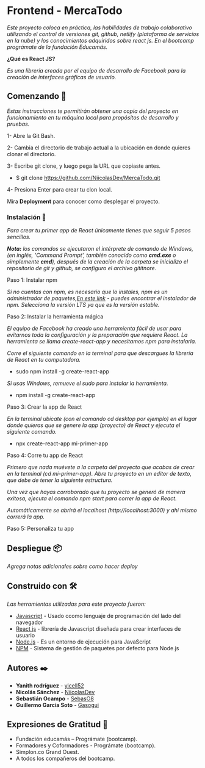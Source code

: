 # Frontend - MercaTodo

_Este proyecto coloca en práctica, las habilidades de trabajo colaborativo utilizando el control de versiones git, github, netlify (plataforma de servicios en la nube) y los conocimientos adquiridos sobre react js. En el bootcamp prográmate de la fundación Educamás._

**¿Qué es React JS?**

_Es una librería creada por el equipo de desarrollo de Facebook para la creación de interfaces gráficas de usuario._

## Comenzando 🚀

_Estas instrucciones te permitirán obtener una copia del proyecto en funcionamiento en tu máquina local para propósitos de desarrollo y pruebas._

1- Abre la Git Bash.

2- Cambia el directorio de trabajo actual a la ubicación en donde quieres clonar el directorio.

3- Escribe git clone, y luego pega la URL que copiaste antes.

- $ git clone https://github.com/NiicolasDev/MercaTodo.git

4- Presiona Enter para crear tu clon local.

Mira **Deployment** para conocer como desplegar el proyecto.

### Instalación 🔧

_Para crear tu primer app de React únicamente tienes que seguir 5 pasos sencillos._

_**Nota:** los comandos se ejecutaron el intérprete de comando de Windows, (en inglés, 'Command Prompt', también conocido como **cmd.exe** o simplemente **cmd**), después de la creación de la carpeta se inicializo el repositorio de git y github, se configuro el archivo gititnore._

Paso 1: Instalar npm

_Si no cuentas con npm, es necesario que lo instales, npm es un administrador de paquetes,[En este link](https://nodejs.org/es/) - puedes encontrar el instalador de npm. Selecciona la versión LTS ya que es la versión estable._

Paso 2: Instalar la herramienta mágica

_El equipo de Facebook ha creado una herramienta fácil de usar para evitarnos toda la configuración y la preparación que requiere React. La herramienta se llama create-react-app y necesitamos npm para instalarla._

_Corre el siguiente comando en la terminal para que descargues la librería de React en tu computadora._

- sudo npm install -g create-react-app

_Si usas Windows, remueve el sudo para instalar la herramienta._

- npm install -g create-react-app

Paso 3: Crear la app de React

_En la terminal ubícate (con el comando cd desktop por ejemplo) en el lugar donde quieras que se genere la app (proyecto) de React y ejecuta el siguiente comando._

- npx create-react-app mi-primer-app

Paso 4: Corre tu app de React

_Primero que nada muévete a la carpeta del proyecto que acabas de crear en la terminal (cd mi-primer-app). Abre tu proyecto en un editor de texto, que debe de tener la siguiente estructura._

_Una vez que hayas corroborado que tu proyecto se generó de manera exitosa, ejecuta el comando npm start para correr la app de React._

_Automáticamente se abrirá el localhost (http://localhost:3000) y ahí mismo correrá la app._

Paso 5: Personaliza tu app

## Despliegue 📦

_Agrega notas adicionales sobre como hacer deploy_

## Construido con 🛠️

_Las herramientas utilizadas para este proyecto fueron:_

- [Javascript](https://www.javascript.com/) - Usado ccomo lenguaje de programación del lado del navegador
- [React js](https://es.reactjs.org/) - librería de Javascript diseñada para crear interfaces de usuario
- [Node.js](https://nodejs.org/es/) - Es un entorno de ejecución para JavaScript
- [NPM](https://www.npmjs.com/) - Sistema de gestión de paquetes por defecto para Node.js

## Autores ✒️

- **Yanith rodríguez** - [yicell52](https://github.com/yicell52)
- **Nicolás Sánchez** - [NiicolasDev](https://github.com/NiicolasDev)
- **Sebastián Ocampo** - [SebasO8](https://github.com/SebasO8)
- **Guillermo Garcia Soto** - [Gasogui](https://github.com/Gasogui)

## Expresiones de Gratitud 🎁

- Fundación educamás – Prográmate (bootcamp).
- Formadores y Coformadores - Prográmate (bootcamp).
- Simplon.co Grand Ouest.
- A todos los compañeros del bootcamp.
